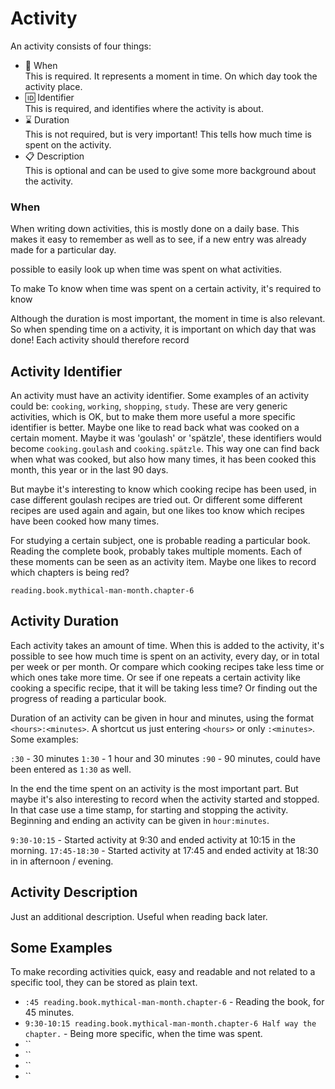 # Activity

An activity consists of four things:

- :date: When  
  This is required. It represents a moment in time. On which day took the activity place.
- :id: Identifier  
  This is required, and identifies where the activity is about.
- :hourglass: Duration  
  This is not required, but is very important! This tells how much time is spent on the activity.
- :clipboard: Description  
  This is optional and can be used to give some more background about the activity.


### When

When writing down activities, this is mostly done on a daily base. This makes it easy to remember as well as to see, if
a new entry was already made for a particular day.

possible to easily look up
when time was spent on what activities.

To make 
To know when time was spent on a certain activity, it's required to know 

Although the duration is most important, the moment in time is also relevant. So when spending time on a activity, it is
important on which day that was done! Each activity should therefore record 


## Activity Identifier

An activity must have an activity identifier. Some examples of an activity could be: `cooking`, `working`, `shopping`, `study`.
These are very generic activities, which is OK, but to make them more useful a more specific identifier is better.
Maybe one like to read back what was cooked on a certain moment. Maybe it was 'goulash' or 'spätzle', these identifiers
would become `cooking.goulash` and `cooking.spätzle`. This way one can find back when what was cooked, but also how many times,
it has been cooked this month,  this year or in the last 90 days.

But maybe it's interesting to know which cooking recipe has been used, in case different goulash recipes are tried out.
Or different some different recipes are used again and again, but one likes too know which recipes have been cooked how many
times.

For studying a certain subject, one is probable reading a particular book. Reading the complete book, probably takes multiple
moments. Each of these moments can be seen as an activity item. Maybe one likes to record which chapters is being red?

`reading.book.mythical-man-month.chapter-6`


## Activity Duration

Each activity takes an amount of time. When this is added to the activity, it's possible to see how much time is spent on
an activity, every day, or in total per week or per month. Or compare which cooking recipes take less time or which ones take
more time. Or see if one repeats a certain activity like cooking a specific recipe, that it will be taking less time? Or
finding out the progress of reading a particular book.

Duration of an activity can be given in hour and minutes, using the format `<hours>:<minutes>`. A shortcut us just entering
`<hours>` or only `:<minutes>`. Some examples:

`:30` - 30 minutes 
`1:30` - 1 hour and 30 minutes
`:90` - 90 minutes, could have been entered as `1:30` as well.

In the end the time spent on an activity is the most important part. But maybe it's also interesting to record when the
activity started and stopped. In that case use a time stamp, for starting and stopping the activity. Beginning and ending
an activity can be given in `hour:minutes`.

`9:30-10:15` - Started activity at 9:30 and ended activity at 10:15 in the morning.
`17:45-18:30` - Started activity at 17:45 and ended activity at 18:30 in in afternoon / evening.




## Activity Description

Just an additional description. Useful when reading back later.


## Some Examples

To make recording activities quick, easy and readable and not related to a specific tool, they can be stored as plain text.

- `:45 reading.book.mythical-man-month.chapter-6` - Reading the book, for 45 minutes.
- `9:30-10:15 reading.book.mythical-man-month.chapter-6 Half way the chapter.` - Being more specific, when the time was spent.
- ``
- ``
- ``
- ``